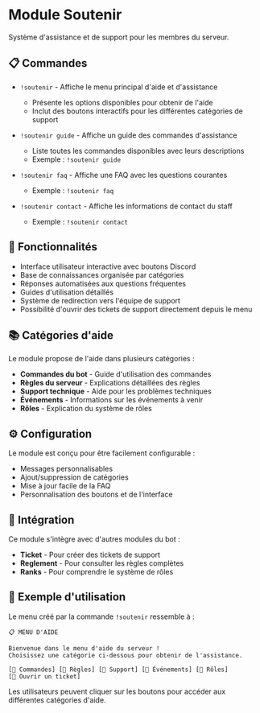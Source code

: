 # Module Soutenir

Système d'assistance et de support pour les membres du serveur.

## 📋 Commandes

- `!soutenir` - Affiche le menu principal d'aide et d'assistance
  - Présente les options disponibles pour obtenir de l'aide
  - Inclut des boutons interactifs pour les différentes catégories de support

- `!soutenir guide` - Affiche un guide des commandes d'assistance
  - Liste toutes les commandes disponibles avec leurs descriptions
  - Exemple : `!soutenir guide`

- `!soutenir faq` - Affiche une FAQ avec les questions courantes
  - Exemple : `!soutenir faq`

- `!soutenir contact` - Affiche les informations de contact du staff
  - Exemple : `!soutenir contact`

## 🔧 Fonctionnalités

- Interface utilisateur interactive avec boutons Discord
- Base de connaissances organisée par catégories
- Réponses automatisées aux questions fréquentes
- Guides d'utilisation détaillés
- Système de redirection vers l'équipe de support
- Possibilité d'ouvrir des tickets de support directement depuis le menu

## 📚 Catégories d'aide

Le module propose de l'aide dans plusieurs catégories :
- **Commandes du bot** - Guide d'utilisation des commandes
- **Règles du serveur** - Explications détaillées des règles
- **Support technique** - Aide pour les problèmes techniques
- **Événements** - Informations sur les événements à venir
- **Rôles** - Explication du système de rôles

## ⚙️ Configuration

Le module est conçu pour être facilement configurable :
- Messages personnalisables
- Ajout/suppression de catégories
- Mise à jour facile de la FAQ
- Personnalisation des boutons et de l'interface

## 🔄 Intégration

Ce module s'intègre avec d'autres modules du bot :
- **Ticket** - Pour créer des tickets de support
- **Reglement** - Pour consulter les règles complètes
- **Ranks** - Pour comprendre le système de rôles

## 📝 Exemple d'utilisation

Le menu créé par la commande `!soutenir` ressemble à :

```
📋 MENU D'AIDE

Bienvenue dans le menu d'aide du serveur !
Choisissez une catégorie ci-dessous pour obtenir de l'assistance.

[🤖 Commandes] [📜 Règles] [🔧 Support] [🎉 Événements] [👑 Rôles]
[📩 Ouvrir un ticket]
```

Les utilisateurs peuvent cliquer sur les boutons pour accéder aux différentes catégories d'aide. 